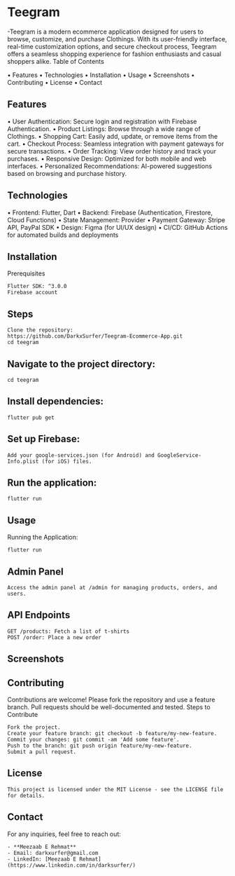 # Teegram

-Teegram is a modern ecommerce application designed for users to browse, customize, and purchase Clothings. With its user-friendly interface, real-time customization options, and secure checkout process, Teegram offers a seamless shopping experience for fashion enthusiasts and casual shoppers alike.
Table of Contents

• Features
• Technologies
• Installation
• Usage
• Screenshots
• Contributing
• License
• Contact

## Features

• User Authentication: Secure login and registration with Firebase Authentication.
• Product Listings: Browse through a wide range of Clothings.
• Shopping Cart: Easily add, update, or remove items from the cart.
• Checkout Process: Seamless integration with payment gateways for secure transactions.
• Order Tracking: View order history and track your purchases.
• Responsive Design: Optimized for both mobile and web interfaces.
• Personalized Recommendations: AI-powered suggestions based on browsing and purchase history.

## Technologies

• Frontend: Flutter, Dart
• Backend: Firebase (Authentication, Firestore, Cloud Functions)
• State Management: Provider
• Payment Gateway: Stripe API, PayPal SDK
• Design: Figma (for UI/UX design)
• CI/CD: GitHub Actions for automated builds and deployments

## Installation
Prerequisites

    Flutter SDK: ^3.0.0
    Firebase account

## Steps

    Clone the repository:
    https://github.com/DarkxSurfer/Teegram-Ecommerce-App.git
    cd teegram

## Navigate to the project directory:

    cd teegram
    

## Install dependencies:


    flutter pub get

## Set up Firebase:

    Add your google-services.json (for Android) and GoogleService-Info.plist (for iOS) files.

## Run the application:

    flutter run

## Usage
Running the Application:

    flutter run

## Admin Panel

    Access the admin panel at /admin for managing products, orders, and users.

## API Endpoints

    GET /products: Fetch a list of t-shirts
    POST /order: Place a new order

## Screenshots

## Contributing

Contributions are welcome! Please fork the repository and use a feature branch. Pull requests should be well-documented and tested.
Steps to Contribute

    Fork the project.
    Create your feature branch: git checkout -b feature/my-new-feature.
    Commit your changes: git commit -am 'Add some feature'.
    Push to the branch: git push origin feature/my-new-feature.
    Submit a pull request.

## License

    This project is licensed under the MIT License - see the LICENSE file for details.
## Contact
For any inquiries, feel free to reach out:

    - **Meezaab E Rehmat**
    - Email: darkxurfer@gmail.com
    - LinkedIn: [Meezaab E Rehmat](https://www.linkedin.com/in/darksurfer/)
